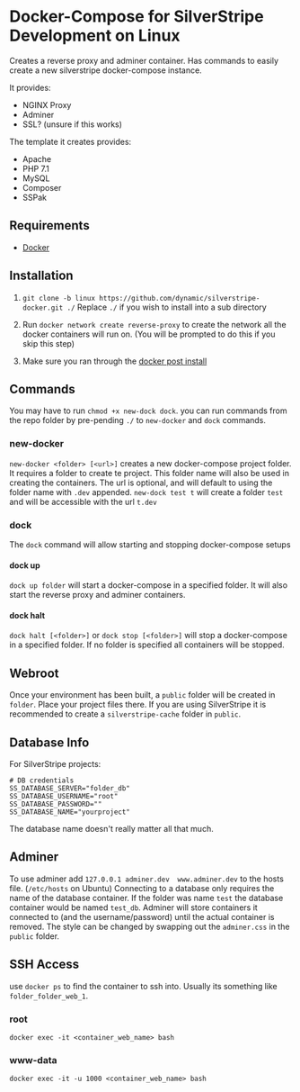 # Docker-Compose for SilverStripe Development on Linux

Creates a reverse proxy and adminer container. Has commands to easily create a new silverstripe docker-compose instance.

It provides:
- NGINX Proxy
- Adminer
- SSL? (unsure if this works)

The template it creates provides:
- Apache
- PHP 7.1
- MySQL
- Composer
- SSPak

## Requirements

- [Docker](https://www.docker.com)

## Installation

1. `git clone -b linux https://github.com/dynamic/silverstripe-docker.git ./`
Replace `./` if you wish to install into a sub directory

2. Run `docker network create reverse-proxy` to create the network all the docker containers will run on. (You will be prompted to do this if you skip this step)

3. Make sure you ran through the [docker post install](https://docs.docker.com/engine/installation/linux/linux-postinstall/#manage-docker-as-a-non-root-user)

## Commands
You may have to run `chmod +x new-dock dock`.
you can run commands from the repo folder by pre-pending `./` to `new-docker` and `dock` commands.

### new-docker
`new-docker <folder> [<url>]` creates a new docker-compose project folder. 
It requires a folder to create te project. This folder name will also be used in creating the containers.
The url is optional, and will default to using the folder name with `.dev` appended. `new-dock test t` will create a folder `test` and will be accessible with the url `t.dev`


### dock
The `dock` command will allow starting and stopping docker-compose setups

#### dock up
`dock up folder` will start a docker-compose in a specified folder. It will also start the reverse proxy and adminer containers.

#### dock halt
`dock halt [<folder>]` or `dock stop [<folder>]` will stop a docker-compose in a specified folder.
If no folder is specified all containers will be stopped.


## Webroot

Once your environment has been built, a `public` folder will be created in `folder`. Place your project files there.
If you are using SilverStripe it is recommended to create a `silverstripe-cache` folder in `public`.

## Database Info

For SilverStripe projects:

```
# DB credentials
SS_DATABASE_SERVER="folder_db"
SS_DATABASE_USERNAME="root"
SS_DATABASE_PASSWORD=""
SS_DATABASE_NAME="yourproject"
```
The database name doesn't really matter all that much.

## Adminer
To use adminer add `127.0.0.1 adminer.dev  www.adminer.dev` to the hosts file. (`/etc/hosts` on Ubuntu)
Connecting to a database only requires the name of the database container. If the folder was name `test` the database container would be named `test_db`.
Adminer will store containers it connected to (and the username/password) until the actual container is removed.
The style can be changed by swapping out the `adminer.css` in the `public` folder.

## SSH Access
use `docker ps` to find the container to ssh into. Usually its something like `folder_folder_web_1`.
### root
`docker exec -it <container_web_name> bash`
### www-data
`docker exec -it -u 1000 <container_web_name> bash`